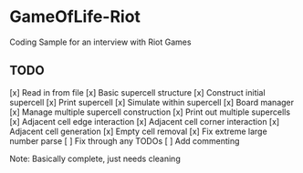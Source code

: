 # GameOfLife-Riot
Coding Sample for an interview with Riot Games


## TODO
[x] Read in from file
[x] Basic supercell structure
[x] Construct initial supercell
[x] Print supercell
[x] Simulate within supercell
[x] Board manager
[x] Manage multiple supercell construction
[x] Print out multiple supercells
[x] Adjacent cell edge interaction
[x] Adjacent cell corner interaction
[x] Adjacent cell generation
[x] Empty cell removal
[x] Fix extreme large number parse
[ ] Fix through any TODOs
[ ] Add commenting

Note: Basically complete, just needs cleaning